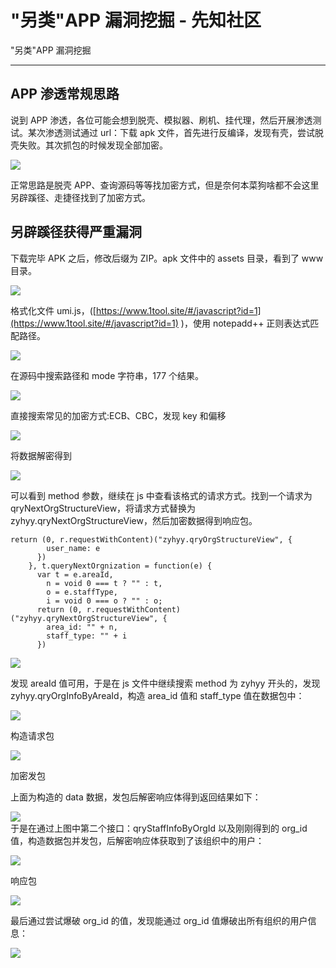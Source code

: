 

# "另类"APP 漏洞挖掘 - 先知社区

"另类"APP 漏洞挖掘

- - -

## APP 渗透常规思路

说到 APP 渗透，各位可能会想到脱壳、模拟器、刷机、挂代理，然后开展渗透测试。某次渗透测试通过 url：下载 apk 文件，首先进行反编译，发现有壳，尝试脱壳失败。其次抓包的时候发现全部加密。

[![](assets/1709530668-8e4afb22df214f2845da6d0b60adea6f.png)](https://xzfile.aliyuncs.com/media/upload/picture/20240301163432-86c2db08-d7a6-1.png)

正常思路是脱壳 APP、查询源码等等找加密方式，但是奈何本菜狗啥都不会这里另辟蹊径、走捷径找到了加密方式。

## 另辟蹊径获得严重漏洞

下载完毕 APK 之后，修改后缀为 ZIP。apk 文件中的 assets 目录，看到了 www 目录。

[![](assets/1709530668-eb2d1418e5e91e110c3447079b15ad65.png)](https://xzfile.aliyuncs.com/media/upload/picture/20240301163652-da98af50-d7a6-1.png)

格式化文件 umi.js，([https://www.1tool.site/#/javascript?id=1](https://www.1tool.site/#/javascript?id=1) )，使用 notepadd++ 正则表达式匹配路径。

[![](assets/1709530668-59d5eacda8f15d3371db53893b676d16.png)](https://xzfile.aliyuncs.com/media/upload/picture/20240301163732-f26bdb16-d7a6-1.png)

在源码中搜索路径和 mode 字符串，177 个结果。

[![](assets/1709530668-7e1344c10b3a94cfbf43e027f424c0f7.png)](https://xzfile.aliyuncs.com/media/upload/picture/20240301163807-07097362-d7a7-1.png)

直接搜索常见的加密方式:ECB、CBC，发现 key 和偏移

[![](assets/1709530668-5dc67e006ae01364abc299de5968430a.png)](https://xzfile.aliyuncs.com/media/upload/picture/20240301163839-1a8b2f98-d7a7-1.png)

将数据解密得到

[![](assets/1709530668-90e54bf5961d0f5a65beed29795de4be.png)](https://xzfile.aliyuncs.com/media/upload/picture/20240301163903-28546b08-d7a7-1.png)

可以看到 method 参数，继续在 js 中查看该格式的请求方式。找到一个请求为 qryNextOrgStructureView，将请求方式替换为 zyhyy.qryNextOrgStructureView，然后加密数据得到响应包。

```plain
return (0, r.requestWithContent)("zyhyy.qryOrgStructureView", {
        user_name: e
      })
    }, t.queryNextOrgnization = function(e) {
      var t = e.areaId,
        n = void 0 === t ? "" : t,
        o = e.staffType,
        i = void 0 === o ? "" : o;
      return (0, r.requestWithContent)("zyhyy.qryNextOrgStructureView", {
        area_id: "" + n,
        staff_type: "" + i
      })
```

[![](assets/1709530668-74c199e1c3befb59188939bc837d12ab.png)](https://xzfile.aliyuncs.com/media/upload/picture/20240301164026-59faaf0a-d7a7-1.png)

发现 areaId 值可用，于是在 js 文件中继续搜索 method 为 zyhyy 开头的，发现 zyhyy.qryOrgInfoByAreaId，构造 area\_id 值和 staff\_type 值在数据包中：

[![](assets/1709530668-c9f1b6ec70dbf83dd9d5144137d468c1.png)](https://xzfile.aliyuncs.com/media/upload/picture/20240301164049-67e2332c-d7a7-1.png)

构造请求包

[![](assets/1709530668-496777f955899e44e82f1af7698d1e30.png)](https://xzfile.aliyuncs.com/media/upload/picture/20240301164125-7ceebf42-d7a7-1.png)

加密发包

上面为构造的 data 数据，发包后解密响应体得到返回结果如下：

[![](assets/1709530668-12f49e2b69a54aa790f7c7432c61039d.png)](https://xzfile.aliyuncs.com/media/upload/picture/20240301164210-97d6e79e-d7a7-1.png)  
于是在通过上图中第二个接口：qryStaffInfoByOrgId 以及刚刚得到的 org\_id 值，构造数据包并发包，后解密响应体获取到了该组织中的用户：

[![](assets/1709530668-c3e04a3fbc828bda28c12b44fd023ad6.png)](https://xzfile.aliyuncs.com/media/upload/picture/20240301164251-b0b84fa0-d7a7-1.png)

响应包

[![](assets/1709530668-9d9609eaba405dc44dcc8c0c22ce0ded.png)](https://xzfile.aliyuncs.com/media/upload/picture/20240301164325-c4777ae8-d7a7-1.png)

最后通过尝试爆破 org\_id 的值，发现能通过 org\_id 值爆破出所有组织的用户信息：

[![](assets/1709530668-f8d10f8f3a96cf89b941e7511b06d542.png)](https://xzfile.aliyuncs.com/media/upload/picture/20240301164407-ddc05ed4-d7a7-1.png)
